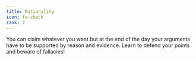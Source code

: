 ```yaml
---
title: Rationality
icon: fa-check
rank: 2
---
```

You can claim whatever you want but at the end of the day your arguments have to be supported by reason and evidence. Learn to defend your points and beware of fallacies!
